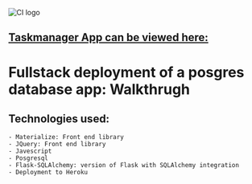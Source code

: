 ![CI logo](https://codeinstitute.s3.amazonaws.com/fullstack/ci_logo_small.png)

##  <a href = "https://flask--sql-taskmanager-mr.herokuapp.com/" target="_blank">Taskmanager App can be viewed here:</a>

# Fullstack deployment of a posgres database app: Walkthrugh
## Technologies used:
    - Materialize: Front end library
    - JQuery: Front end library
    - Javescript
    - Posgresql
    - Flask-SQLAlchemy: version of Flask with SQLAlchemy integration
    - Deployment to Heroku